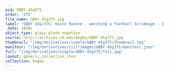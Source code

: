 ```yaml
---
pid: GBBY-45g375
order: '375'
file_name: GBBY-45g375.jpg
label: 'GBBY 45G/375: Knute Rockne - watching a Football Scrimmage - c1920s'
_date: 1920s
object_type: glass plate negative
source: http://archives.nd.edu/Bagby/GBBY-45g375.jpg
thumbnail: "/img/derivatives/simple/GBBY-45g375/thumbnail.jpg"
manifest: "/img/derivatives/iiif/images/GBBY-45g375/manifest.json"
full: "/img/derivatives/simple/GBBY-45g375/full.jpg"
layout: generic_collection_item
collection: bagby
---
```

